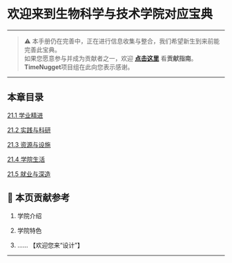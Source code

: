 # 欢迎来到生物科学与技术学院对应宝典

---

> ⚠️ 本手册仍在完善中，正在进行信息收集与整合，我们希望新生到来前能完善此宝典。  
> 如果您愿意参与并成为贡献者之一，欢迎 **[点击这里](/CONTRIBUTING)** 看**贡献指南**。  
> **TimeNugget**项目组在此向您表示感谢。  

---

## 本章目录

[21.1 学业精进](/SurvivalManual/ujn/Second/21/21.1)

[21.2 实践与科研](/SurvivalManual/ujn/Second/21/21.2)

[21.3 资源与设施](/SurvivalManual/ujn/Second/21/21.3)

[21.4 学院生活](/SurvivalManual/ujn/Second/21/21.4)

[21.5 就业与深造](/SurvivalManual/ujn/Second/21/21.5)

## 📌 本页贡献参考

1. 学院介绍  

2. 学院特色  

3. ……  【欢迎您来“设计”】

---
